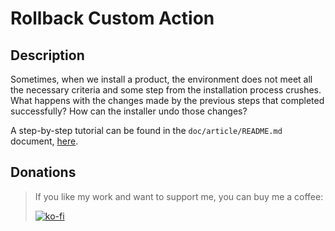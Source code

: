 # Rollback Custom Action

## Description

Sometimes, when we install a product, the environment does not meet all the necessary criteria and some step from the installation process crushes. What happens with the changes made by the previous steps that completed successfully? How can the installer undo those changes?

A step-by-step tutorial can be found in the `doc/article/README.md` document, [here](doc/article/README.md).

## Donations

> If you like my work and want to support me, you can buy me a coffee:
>
> [![ko-fi](https://www.ko-fi.com/img/githubbutton_sm.svg)](https://ko-fi.com/Y8Y62EZ8H)

